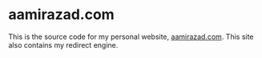 # aamirazad.com

This is the source code for my personal website, [aamirazad.com](https://aamirazad.com). This site also contains my redirect engine.
